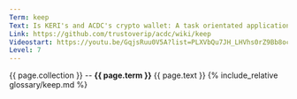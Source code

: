 ```yaml
---
Term: keep
Text: Is KERI's and ACDC's crypto wallet: A task orientated application for managing AIDs in ecosystems, e.g. the vLEI Ecosystem
Link: https://github.com/trustoverip/acdc/wiki/keep
Videostart: https://youtu.be/GqjsRuu0V5A?list=PLXVbQu7JH_LHVhs0rZ9Bb8ocyKlPljkaG&t=54m12s
Level: 7
---
```


{{ page.collection }} -- **{{ page.term }}**
   {{ page.text }} 
{% include_relative glossary/keep.md %}
